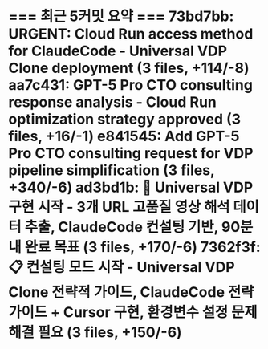 === 최근 5커밋 요약 ===
73bd7bb: URGENT: Cloud Run access method for ClaudeCode - Universal VDP Clone deployment (3 files, +114/-8)
aa7c431: GPT-5 Pro CTO consulting response analysis - Cloud Run optimization strategy approved (3 files, +16/-1)
e841545: Add GPT-5 Pro CTO consulting request for VDP pipeline simplification (3 files, +340/-6)
ad3bd1b: 🎯 Universal VDP 구현 시작 - 3개 URL 고품질 영상 해석 데이터 추출, ClaudeCode 컨설팅 기반, 90분 내 완료 목표 (3 files, +170/-6)
7362f3f: 📋 컨설팅 모드 시작 - Universal VDP Clone 전략적 가이드, ClaudeCode 전략 가이드 + Cursor 구현, 환경변수 설정 문제 해결 필요 (3 files, +150/-6)
=======================
